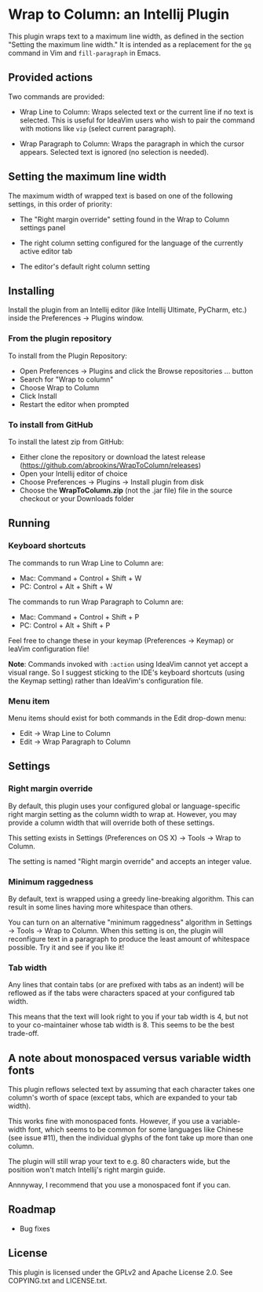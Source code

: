 # Wrap to Column: an Intellij Plugin

This plugin wraps text to a maximum line width, as defined in the section
"Setting the maximum line width." It is intended as a replacement for the `gq`
command in Vim and `fill-paragraph` in Emacs.


## Provided actions

Two commands are provided:

* Wrap Line to Column: Wraps selected text or the current line if no text is
  selected. This is useful for IdeaVim users who wish to pair the command with
  motions like `vip` (select current paragraph).

* Wrap Paragraph to Column: Wraps the paragraph in which the cursor appears.
  Selected text is ignored (no selection is needed).


## Setting the maximum line width

The maximum width of wrapped text is based on one of the following settings, in
this order of priority:
 
* The "Right margin override" setting found in the Wrap to Column settings
  panel

* The right column setting configured for the language of the currently active
  editor tab

* The editor's default right column setting


## Installing

Install the plugin from an Intellij editor (like Intellij Ultimate, PyCharm,
etc.) inside the Preferences -> Plugins window.


### From the plugin repository

To install from the Plugin Repository:
 
* Open Preferences -> Plugins and click the Browse repositories ... button
* Search for "Wrap to column"
* Choose Wrap to Column
* Click Install
* Restart the editor when prompted


### To install from GitHub

To install the latest zip from GitHub:

* Either clone the repository or download the latest release (https://github.com/abrookins/WrapToColumn/releases)
* Open your Intellij editor of choice
* Choose Preferences -> Plugins -> Install plugin from disk
* Choose the **WrapToColumn.zip** (not the .jar file) file in the source checkout or your Downloads folder

## Running

### Keyboard shortcuts

The commands to run Wrap Line to Column are:

* Mac: Command + Control + Shift + W
* PC: Control + Alt + Shift + W

The commands to run Wrap Paragraph to Column are:

* Mac: Command + Control + Shift + P
* PC: Control + Alt + Shift + P

Feel free to change these in your keymap (Preferences -> Keymap) or IeaVim
configuration file!

**Note**: Commands invoked with `:action` using IdeaVim cannot yet accept a
visual range. So I suggest sticking to the IDE's keyboard shortcuts (using the
Keymap setting) rather than IdeaVim's configuration file.


### Menu item

Menu items should exist for both commands in the Edit drop-down menu:

* Edit -> Wrap Line to Column
* Edit -> Wrap Paragraph to Column


## Settings

### Right margin override

By default, this plugin uses your configured global or language-specific right
margin setting as the column width to wrap at. However, you may provide a column
width that will override both of these settings.

This setting exists in Settings (Preferences on OS X) -> Tools -> Wrap to Column.

The setting is named "Right margin override" and accepts an integer value.


### Minimum raggedness

By default, text is wrapped using a greedy line-breaking algorithm. This can
result in some lines having more whitespace than others.

You can turn on an alternative "minimum raggedness" algorithm in Settings ->
Tools -> Wrap to Column. When this setting is on, the plugin will reconfigure
text in a paragraph to produce the least amount of whitespace possible. Try it
and see if you like it!


### Tab width

Any lines that contain tabs (or are prefixed with tabs as an indent) will be
reflowed as if the tabs were characters spaced at your configured tab width.

This means that the text will look right to you if your tab width is 4, but not
to your co-maintainer whose tab width is 8. This seems to be the best trade-off.


## A note about monospaced versus variable width fonts

This plugin reflows selected text by assuming that each character takes one
column's worth of space (except tabs, which are expanded to your tab width).

This works fine with monospaced fonts. However, if you use a variable-width
font, which seems to be common for some languages like Chinese (see issue #11),
then the individual glyphs of the font take up more than one column.

The plugin will still wrap your text to e.g. 80 characters wide, but the
position won't match Intellij's right margin guide.

Annnyway, I recommend that you use a monospaced font if you can.


## Roadmap
* Bug fixes


## License

This plugin is licensed under the GPLv2 and Apache License 2.0. See COPYING.txt
and LICENSE.txt.
